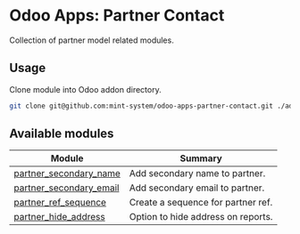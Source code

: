 # Odoo Apps: Partner Contact

Collection of partner model related modules.

## Usage

Clone module into Odoo addon directory.

```bash
git clone git@github.com:mint-system/odoo-apps-partner-contact.git ./addons/partner_contact
```

## Available modules

| Module                                              | Summary                            |
| --------------------------------------------------- | ---------------------------------- |
| [partner_secondary_name](partner_secondary_name/)   | Add secondary name to partner.     |
| [partner_secondary_email](partner_secondary_email/) | Add secondary email to partner.    |
| [partner_ref_sequence](partner_ref_sequence/)       | Create a sequence for partner ref. |
| [partner_hide_address](partner_hide_address/)       | Option to hide address on reports. |

